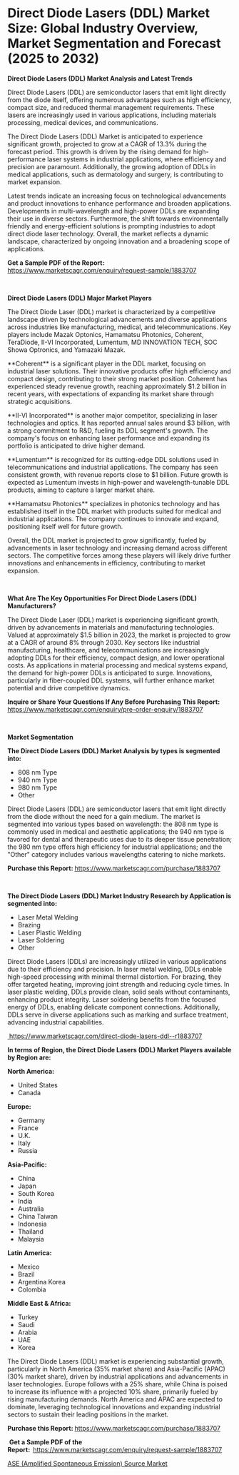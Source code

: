 <p><h1>Direct Diode Lasers (DDL) Market Size: Global Industry Overview, Market Segmentation and Forecast (2025 to 2032)</h1></p><p><strong>Direct Diode Lasers (DDL) Market Analysis and Latest Trends</strong></p>
<p><p>Direct Diode Lasers (DDL) are semiconductor lasers that emit light directly from the diode itself, offering numerous advantages such as high efficiency, compact size, and reduced thermal management requirements. These lasers are increasingly used in various applications, including materials processing, medical devices, and communications.</p><p>The Direct Diode Lasers (DDL) Market is anticipated to experience significant growth, projected to grow at a CAGR of 13.3% during the forecast period. This growth is driven by the rising demand for high-performance laser systems in industrial applications, where efficiency and precision are paramount. Additionally, the growing adoption of DDLs in medical applications, such as dermatology and surgery, is contributing to market expansion.</p><p>Latest trends indicate an increasing focus on technological advancements and product innovations to enhance performance and broaden applications. Developments in multi-wavelength and high-power DDLs are expanding their use in diverse sectors. Furthermore, the shift towards environmentally friendly and energy-efficient solutions is prompting industries to adopt direct diode laser technology. Overall, the market reflects a dynamic landscape, characterized by ongoing innovation and a broadening scope of applications.</p></p>
<p><strong>Get a Sample PDF of the Report:&nbsp;</strong> <a href="https://www.marketscagr.com/enquiry/request-sample/1883707?utm_campaign=2992&utm_medium=2&utm_source=Github&utm_content=ia&utm_term=07042025&utm_id=direct-diode-lasers-ddl">https://www.marketscagr.com/enquiry/request-sample/1883707</a></p>
<p>&nbsp;</p>
<p><strong>Direct Diode Lasers (DDL) Major Market Players</strong></p>
<p><p>The Direct Diode Laser (DDL) market is characterized by a competitive landscape driven by technological advancements and diverse applications across industries like manufacturing, medical, and telecommunications. Key players include Mazak Optonics, Hamamatsu Photonics, Coherent, TeraDiode, II-VI Incorporated, Lumentum, MD INNOVATION TECH, SOC Showa Optronics, and Yamazaki Mazak.</p><p>**Coherent** is a significant player in the DDL market, focusing on industrial laser solutions. Their innovative products offer high efficiency and compact design, contributing to their strong market position. Coherent has experienced steady revenue growth, reaching approximately $1.2 billion in recent years, with expectations of expanding its market share through strategic acquisitions.</p><p>**II-VI Incorporated** is another major competitor, specializing in laser technologies and optics. It has reported annual sales around $3 billion, with a strong commitment to R&D, fueling its DDL segment's growth. The company's focus on enhancing laser performance and expanding its portfolio is anticipated to drive higher demand.</p><p>**Lumentum** is recognized for its cutting-edge DDL solutions used in telecommunications and industrial applications. The company has seen consistent growth, with revenue reports close to $1 billion. Future growth is expected as Lumentum invests in high-power and wavelength-tunable DDL products, aiming to capture a larger market share.</p><p>**Hamamatsu Photonics** specializes in photonics technology and has established itself in the DDL market with products suited for medical and industrial applications. The company continues to innovate and expand, positioning itself well for future growth.</p><p>Overall, the DDL market is projected to grow significantly, fueled by advancements in laser technology and increasing demand across different sectors. The competitive forces among these players will likely drive further innovations and enhancements in efficiency, contributing to market expansion.</p></p>
<p>&nbsp;</p>
<p><strong>What Are The Key Opportunities For Direct Diode Lasers (DDL) Manufacturers?</strong></p>
<p><p>The Direct Diode Laser (DDL) market is experiencing significant growth, driven by advancements in materials and manufacturing technologies. Valued at approximately $1.5 billion in 2023, the market is projected to grow at a CAGR of around 8% through 2030. Key sectors like industrial manufacturing, healthcare, and telecommunications are increasingly adopting DDLs for their efficiency, compact design, and lower operational costs. As applications in material processing and medical systems expand, the demand for high-power DDLs is anticipated to surge. Innovations, particularly in fiber-coupled DDL systems, will further enhance market potential and drive competitive dynamics.</p></p>
<p><strong>Inquire or Share Your Questions If Any Before Purchasing This Report:</strong> <a href="https://www.marketscagr.com/enquiry/pre-order-enquiry/1883707?utm_campaign=2992&utm_medium=2&utm_source=Github&utm_content=ia&utm_term=07042025&utm_id=direct-diode-lasers-ddl">https://www.marketscagr.com/enquiry/pre-order-enquiry/1883707</a></p>
<p>&nbsp;</p>
<p><strong>Market Segmentation</strong></p>
<p><strong>The Direct Diode Lasers (DDL) Market Analysis by types is segmented into:</strong></p>
<p><ul><li>808 nm Type</li><li>940 nm Type</li><li>980 nm Type</li><li>Other</li></ul></p>
<p><p>Direct Diode Lasers (DDL) are semiconductor lasers that emit light directly from the diode without the need for a gain medium. The market is segmented into various types based on wavelength: the 808 nm type is commonly used in medical and aesthetic applications; the 940 nm type is favored for dental and therapeutic uses due to its deeper tissue penetration; the 980 nm type offers high efficiency for industrial applications; and the "Other" category includes various wavelengths catering to niche markets.</p></p>
<p><strong>Purchase this Report:&nbsp;</strong><a href="https://www.marketscagr.com/purchase/1883707?utm_campaign=2992&utm_medium=2&utm_source=Github&utm_content=ia&utm_term=07042025&utm_id=direct-diode-lasers-ddl">https://www.marketscagr.com/purchase/1883707</a></p>
<p>&nbsp;</p>
<p><strong>The Direct Diode Lasers (DDL) Market Industry Research by Application is segmented into:</strong></p>
<p><ul><li>Laser Metal Welding</li><li>Brazing</li><li>Laser Plastic Welding</li><li>Laser Soldering</li><li>Other</li></ul></p>
<p><p>Direct Diode Lasers (DDLs) are increasingly utilized in various applications due to their efficiency and precision. In laser metal welding, DDLs enable high-speed processing with minimal thermal distortion. For brazing, they offer targeted heating, improving joint strength and reducing cycle times. In laser plastic welding, DDLs provide clean, solid seals without contaminants, enhancing product integrity. Laser soldering benefits from the focused energy of DDLs, enabling delicate component connections. Additionally, DDLs serve in diverse applications such as marking and surface treatment, advancing industrial capabilities.</p></p>
<p><a href="https://www.marketscagr.com/direct-diode-lasers-ddl--r1883707?utm_campaign=2992&utm_medium=2&utm_source=Github&utm_content=ia&utm_term=07042025&utm_id=direct-diode-lasers-ddl">&nbsp;https://www.marketscagr.com/direct-diode-lasers-ddl--r1883707</a></p>
<p><strong>In terms of Region, the Direct Diode Lasers (DDL) Market Players available by Region are:</strong></p>
<p>
    <p> <strong> North America: </strong>
        <ul>
            <li>United States</li>
            <li>Canada</li>
        </ul>
        </p> 
    <p> <strong> Europe: </strong>
        <ul>
            <li>Germany</li>
            <li>France</li>
            <li>U.K.</li>
            <li>Italy</li>
            <li>Russia</li>
        </ul>
        </p> 
    <p> <strong> Asia-Pacific: </strong>
        <ul>
            <li>China</li>
            <li>Japan</li>
            <li>South Korea</li>
            <li>India</li>
            <li>Australia</li>
            <li>China Taiwan</li>
            <li>Indonesia</li>
            <li>Thailand</li>
            <li>Malaysia</li>
        </ul>
        </p> 
    <p> <strong> Latin America: </strong>
        <ul>
            <li>Mexico</li>
            <li>Brazil</li>
            <li>Argentina Korea</li>
            <li>Colombia</li>
        </ul>
        </p> 
    <p> <strong> Middle East & Africa: </strong>
        <ul>
            <li>Turkey</li>
            <li>Saudi</li>
            <li>Arabia</li>
            <li>UAE</li>
            <li>Korea</li>
        </ul>
    </p>
    </p>
<p><p>The Direct Diode Lasers (DDL) market is experiencing substantial growth, particularly in North America (35% market share) and Asia-Pacific (APAC) (30% market share), driven by industrial applications and advancements in laser technologies. Europe follows with a 25% share, while China is poised to increase its influence with a projected 10% share, primarily fueled by rising manufacturing demands. North America and APAC are expected to dominate, leveraging technological innovations and expanding industrial sectors to sustain their leading positions in the market.</p></p>
<p><strong>Purchase this Report: </strong><a href="https://www.marketscagr.com/purchase/1883707?utm_campaign=2992&utm_medium=2&utm_source=Github&utm_content=ia&utm_term=07042025&utm_id=direct-diode-lasers-ddl">https://www.marketscagr.com/purchase/1883707</a></p>
<p>&nbsp;<strong>Get a Sample PDF of the Report:&nbsp;&nbsp;</strong><a href="https://www.marketscagr.com/enquiry/request-sample/1883707?utm_campaign=2992&utm_medium=2&utm_source=Github&utm_content=ia&utm_term=07042025&utm_id=direct-diode-lasers-ddl">https://www.marketscagr.com/enquiry/request-sample/1883707</a></p>
<p><strong></strong></p>
<p><p><a href="https://github.com/voigttyagi/Market-Research-Report-List-1/blob/main/ase-amplified-spontaneous-emission-source-market.md?utm_campaign=2992&utm_medium=2&utm_source=Github&utm_content=ia&utm_term=07042025&utm_id=direct-diode-lasers-ddl">ASE (Amplified Spontaneous Emission) Source Market</a></p></p>
